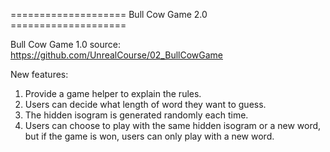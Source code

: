 ==================== Bull Cow Game 2.0 ====================

Bull Cow Game 1.0 source: https://github.com/UnrealCourse/02_BullCowGame

New features:
1. Provide a game helper to explain the rules.
2. Users can decide what length of word they want to guess.
3. The hidden isogram is generated randomly each time.
4. Users can choose to play with the same hidden isogram or a new word,
   but if the game is won, users can only play with a new word.
